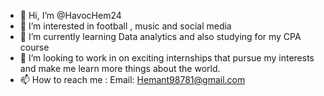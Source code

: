 - 👋 Hi, I’m @HavocHem24
- 👀 I’m interested in football , music and social media
- 🌱 I’m currently learning Data analytics and also studying for my CPA course
- 💞️ I’m looking to work in on exciting internships that pursue my interests and make me learn more things about the world.
- 📫 How to reach me : Email: Hemant98781@gmail.com

<!---
HavocHem24/HavocHem24 is a ✨ special ✨ repository because its `README.md` (this file) appears on your GitHub profile.
You can click the Preview link to take a look at your changes.
--->
